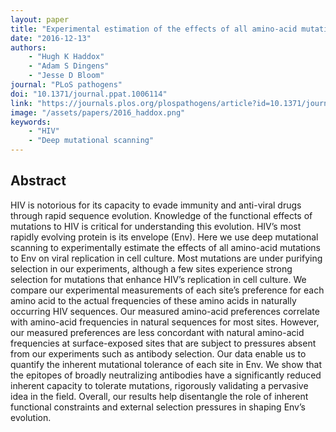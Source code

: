 ```yaml
---
layout: paper
title: "Experimental estimation of the effects of all amino-acid mutations to HIV’s envelope protein on viral replication in cell culture"
date: "2016-12-13"
authors:
    - "Hugh K Haddox"
    - "Adam S Dingens"
    - "Jesse D Bloom"
journal: "PLoS pathogens"
doi: "10.1371/journal.ppat.1006114"
link: "https://journals.plos.org/plospathogens/article?id=10.1371/journal.ppat.1006114"
image: "/assets/papers/2016_haddox.png"
keywords:
    - "HIV"
    - "Deep mutational scanning"
---
```


## Abstract

HIV is notorious for its capacity to evade immunity and anti-viral drugs through rapid sequence evolution. Knowledge of the functional effects of mutations to HIV is critical for understanding this evolution. HIV’s most rapidly evolving protein is its envelope (Env). Here we use deep mutational scanning to experimentally estimate the effects of all amino-acid mutations to Env on viral replication in cell culture. Most mutations are under purifying selection in our experiments, although a few sites experience strong selection for mutations that enhance HIV’s replication in cell culture. We compare our experimental measurements of each site’s preference for each amino acid to the actual frequencies of these amino acids in naturally occurring HIV sequences. Our measured amino-acid preferences correlate with amino-acid frequencies in natural sequences for most sites. However, our measured preferences are less concordant with natural amino-acid frequencies at surface-exposed sites that are subject to pressures absent from our experiments such as antibody selection. Our data enable us to quantify the inherent mutational tolerance of each site in Env. We show that the epitopes of broadly neutralizing antibodies have a significantly reduced inherent capacity to tolerate mutations, rigorously validating a pervasive idea in the field. Overall, our results help disentangle the role of inherent functional constraints and external selection pressures in shaping Env’s evolution.
